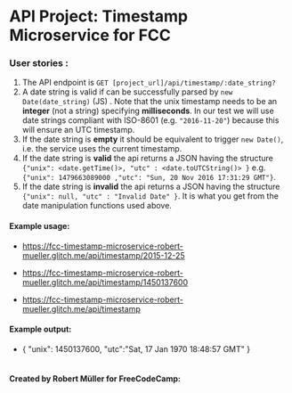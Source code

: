 
# API Project: Timestamp Microservice for FCC

### User stories :

1. The API endpoint is `GET [project_url]/api/timestamp/:date_string?`
2. A date string is valid if can be successfully parsed by `new Date(date_string)` (JS) . Note that the unix timestamp needs to be an **integer** (not a string) specifying **milliseconds**. In our test we will use date strings compliant with ISO-8601 (e.g. `"2016-11-20"`) because this will ensure an UTC timestamp.
3. If the date string is **empty** it should be equivalent to trigger `new Date()`, i.e. the service uses the current timestamp.
4. If the date string is **valid** the api returns a JSON having the structure 
`{"unix": <date.getTime()>, "utc" : <date.toUTCString()> }`
e.g. `{"unix": 1479663089000 ,"utc": "Sun, 20 Nov 2016 17:31:29 GMT"}`.
5. If the date string is **invalid** the api returns a JSON having the structure `{"unix": null, "utc" : "Invalid Date" }`. It is what you get from the date manipulation functions used above.

#### Example usage:
* https://fcc-timestamp-microservice-robert-mueller.glitch.me/api/timestamp/2015-12-25
* https://fcc-timestamp-microservice-robert-mueller.glitch.me/api/timestamp/1450137600

* https://fcc-timestamp-microservice-robert-mueller.glitch.me/api/timestamp

#### Example output:
* { "unix": 1450137600, "utc":"Sat, 17 Jan 1970 18:48:57 GMT" }
<br><br>
#### Created by Robert Müller for FreeCodeCamp:

